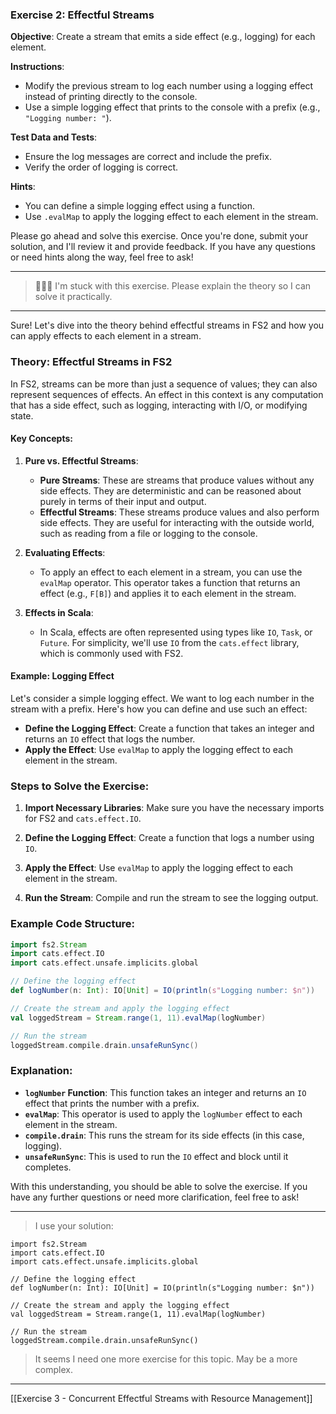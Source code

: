 ### Exercise 2: Effectful Streams  
  
**Objective**: Create a stream that emits a side effect (e.g., logging) for each element.  
  
**Instructions**:  
- Modify the previous stream to log each number using a logging effect instead of printing directly to the console.  
- Use a simple logging effect that prints to the console with a prefix (e.g., `"Logging number: "`).  
  
**Test Data and Tests**:  
- Ensure the log messages are correct and include the prefix.  
- Verify the order of logging is correct.  
  
**Hints**:  
- You can define a simple logging effect using a function.  
- Use `.evalMap` to apply the logging effect to each element in the stream.  
  
Please go ahead and solve this exercise. Once you're done, submit your solution, and I'll review it and provide feedback. If you have any questions or need hints along the way, feel free to ask!

---

> 👨🏻‍🎓 I'm stuck with this exercise. Please explain the theory so I can solve it practically.

---

Sure! Let's dive into the theory behind effectful streams in FS2 and how you can apply effects to each element in a stream.

### Theory: Effectful Streams in FS2

In FS2, streams can be more than just a sequence of values; they can also represent sequences of effects. An effect in this context is any computation that has a side effect, such as logging, interacting with I/O, or modifying state.

#### Key Concepts:

1. **Pure vs. Effectful Streams**:
   - **Pure Streams**: These are streams that produce values without any side effects. They are deterministic and can be reasoned about purely in terms of their input and output.
   - **Effectful Streams**: These streams produce values and also perform side effects. They are useful for interacting with the outside world, such as reading from a file or logging to the console.

2. **Evaluating Effects**:
   - To apply an effect to each element in a stream, you can use the `evalMap` operator. This operator takes a function that returns an effect (e.g., `F[B]`) and applies it to each element in the stream.

3. **Effects in Scala**:
   - In Scala, effects are often represented using types like `IO`, `Task`, or `Future`. For simplicity, we'll use `IO` from the `cats.effect` library, which is commonly used with FS2.

#### Example: Logging Effect

Let's consider a simple logging effect. We want to log each number in the stream with a prefix. Here's how you can define and use such an effect:

- **Define the Logging Effect**: Create a function that takes an integer and returns an `IO` effect that logs the number.
- **Apply the Effect**: Use `evalMap` to apply the logging effect to each element in the stream.

### Steps to Solve the Exercise:

1. **Import Necessary Libraries**: Make sure you have the necessary imports for FS2 and `cats.effect.IO`.

2. **Define the Logging Effect**: Create a function that logs a number using `IO`.

3. **Apply the Effect**: Use `evalMap` to apply the logging effect to each element in the stream.

4. **Run the Stream**: Compile and run the stream to see the logging output.

### Example Code Structure:

```scala
import fs2.Stream
import cats.effect.IO
import cats.effect.unsafe.implicits.global

// Define the logging effect
def logNumber(n: Int): IO[Unit] = IO(println(s"Logging number: $n"))

// Create the stream and apply the logging effect
val loggedStream = Stream.range(1, 11).evalMap(logNumber)

// Run the stream
loggedStream.compile.drain.unsafeRunSync()
```

### Explanation:

- **`logNumber` Function**: This function takes an integer and returns an `IO` effect that prints the number with a prefix.
- **`evalMap`**: This operator is used to apply the `logNumber` effect to each element in the stream.
- **`compile.drain`**: This runs the stream for its side effects (in this case, logging).
- **`unsafeRunSync`**: This is used to run the `IO` effect and block until it completes.

With this understanding, you should be able to solve the exercise. If you have any further questions or need more clarification, feel free to ask!

---

> I use your solution:
```
import fs2.Stream
import cats.effect.IO
import cats.effect.unsafe.implicits.global

// Define the logging effect
def logNumber(n: Int): IO[Unit] = IO(println(s"Logging number: $n"))

// Create the stream and apply the logging effect
val loggedStream = Stream.range(1, 11).evalMap(logNumber)

// Run the stream
loggedStream.compile.drain.unsafeRunSync()

```

> It seems I need one more exercise for this topic. May be a more complex. 

---

[[Exercise 3 - Concurrent Effectful Streams with Resource Management]]